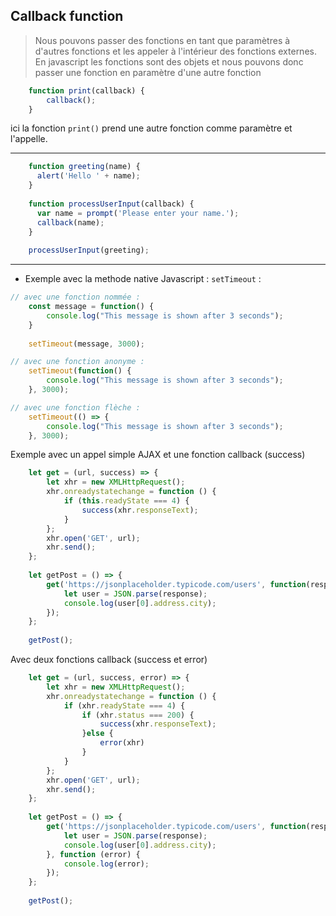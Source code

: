 Callback function
-
> Nous pouvons passer des fonctions en tant que paramètres à d'autres fonctions et les appeler à l'intérieur des fonctions externes.
> En javascript les fonctions sont des objets et nous pouvons donc passer une fonction en paramètre d'une autre fonction
````javascript
    function print(callback) {  
        callback();
    }
````
ici la fonction ``print()`` prend une autre fonction comme paramètre et l'appelle.

---
````javascript
    function greeting(name) {
      alert('Hello ' + name);
    }
    
    function processUserInput(callback) {
      var name = prompt('Please enter your name.');
      callback(name);
    }
    
    processUserInput(greeting);
````
---
- Exemple avec la methode native Javascript : ``setTimeout`` :
````javascript
// avec une fonction nommée :
    const message = function() {  
        console.log("This message is shown after 3 seconds");
    }
     
    setTimeout(message, 3000);
````
````javascript
// avec une fonction anonyme :
    setTimeout(function() {  
        console.log("This message is shown after 3 seconds");
    }, 3000);
````
````javascript
// avec une fonction flèche :
    setTimeout(() => { 
        console.log("This message is shown after 3 seconds");
    }, 3000);
````

Exemple avec un appel simple AJAX et une fonction callback (success)
````javascript
    let get = (url, success) => {
        let xhr = new XMLHttpRequest();
        xhr.onreadystatechange = function () {
            if (this.readyState === 4) {
                success(xhr.responseText);
            }
        };
        xhr.open('GET', url);
        xhr.send();
    };
    
    let getPost = () => {
        get('https://jsonplaceholder.typicode.com/users', function(response){
            let user = JSON.parse(response);
            console.log(user[0].address.city);
        });
    };
    
    getPost();
````
Avec deux fonctions callback (success et error)
````javascript
    let get = (url, success, error) => {
        let xhr = new XMLHttpRequest();
        xhr.onreadystatechange = function () {
            if (xhr.readyState === 4) {
                if (xhr.status === 200) {
                    success(xhr.responseText);
                }else {
                    error(xhr)
                }
            }
        };
        xhr.open('GET', url);
        xhr.send();
    };
    
    let getPost = () => {
        get('https://jsonplaceholder.typicode.com/users', function(response){
            let user = JSON.parse(response);
            console.log(user[0].address.city);
        }, function (error) {
            console.log(error);
        });
    };
    
    getPost();

````
